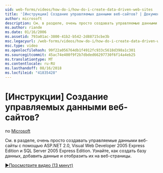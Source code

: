 ```yaml
---
uid: web-forms/videos/how-do-i/how-do-i-create-data-driven-web-sites
title: '[Инструкции] Создание управляемых данными веб-сайтов? | Документы Майкрософт'
author: microsoft
description: См. в разделе, очень просто создавать управляемые данными веб-сайты с помощью ASP.NET 2.0, Visual Web Developer 2005 Express Edition и SQL Server 2005 Express Edition. Дополнительные сведения...
ms.author: riande
ms.date: 01/16/2006
ms.assetid: 793a01ac-3800-41b2-b542-2d88715cbe3b
msc.legacyurl: /web-forms/videos/how-do-i/how-do-i-create-data-driven-web-sites
msc.type: video
ms.openlocfilehash: 99f22a056764db1f4912fc933c5618d398a1c301
ms.sourcegitcommit: 45ac74e400f9f2b7dbded66297730f6f14a4eb25
ms.translationtype: MT
ms.contentlocale: ru-RU
ms.lasthandoff: 08/16/2018
ms.locfileid: "41835428"
---
```

<a name="how-do-i-create-data-driven-web-sites"></a>[Инструкции] Создание управляемых данными веб-сайтов?
====================
по [Microsoft](https://github.com/microsoft)

См. в разделе, очень просто создавать управляемые данными веб-сайты с помощью ASP.NET 2.0, Visual Web Developer 2005 Express Edition и SQL Server 2005 Express Edition. Узнайте, как создать базу данных, добавить данные и отобразить их на веб-страницы.

[&#9654;Просмотрите видео (13 минут)](https://channel9.msdn.com/Blogs/ASP-NET-Site-Videos/how-do-i-create-data-driven-web-sites)
